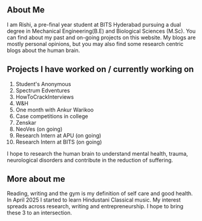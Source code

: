 
## About Me
I am Rishi, a pre-final year student at BITS Hyderabad pursuing a dual degree in Mechanical Engineering(B.E) and Biological Sciences (M.Sc). You can find about my past and on-going projects on this website. My blogs are mostly personal opinions, but you may also find some research centric blogs about the human brain.

## Projects I have worked on / currently working on
1. Student's Anonymous  
2. Spectrum Edventures 
3. HowToCrackInterviews
4. W&H
5. One month with Ankur Warikoo
6. Case competitions in college
7. Zenskar
8. NeoVes (on going)
9. Research Intern at APU (on going)
10. Research Intern at BITS (on going)

I hope to research the human brain to understand mental health, trauma, neurological disorders and contribute in the reduction of suffering.

## More about me
Reading, writing and the gym is my definition of self care and good health. In April 2025 I started to learn Hindustani Classical music.
My interest spreads across research, writing and entrepreneurship. I hope to bring these 3 to an intersection. 
